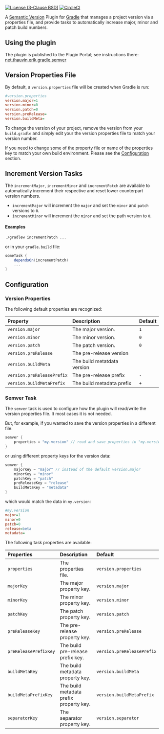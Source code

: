 [![License (3-Clause BSD)](https://img.shields.io/badge/license-BSD%203--Clause-blue.svg?style=flat-square)](http://opensource.org/licenses/BSD-3-Clause) [![CircleCI](https://circleci.com/gh/ethauvin/semver-gradle/tree/master.svg?style=shield)](https://circleci.com/gh/ethauvin/semver-gradle/tree/master)

A [Semantic Version](https://semver.org) Plugin for [Gradle](https://gradle.org) that manages a project version via a properties file, and provide tasks to automatically increase major, minor and patch build numbers.

## Using the plugin

The plugin is published to the Plugin Portal; see instructions there: [net.thauvin.erik.gradle.semver](https://plugins.gradle.org/plugin/net.thauvin.erik.gradle.semver)

## Version Properties File

By default, a `version.properties` file will be created when Gradle is run:

```ini
#version.properties
version.major=1
version.minor=0
version.patch=0
version.preRelease=
version.buildMeta=
```

To change the version of your project, remove the version from your `build.gradle` and simply edit your the version properties file to match your version number.

If you need to change some of the property file or name of the properties key to match your own build environment. Please see the [Configuration](#configuration) section.

## Increment Version Tasks

The `incrementMajor`, `incrementMinor` and `incrementPatch` are available to automatically increment their respective and reset lower counterpart version numbers.

- `incrementMajor` will increment the `major` and set the `minor` and `patch` versions to `0`.
- `incrementMinor` will increment the `minor` and set the path version to `0`.

#### Examples

```sh
./gradlew incrementPatch ...
```

or in your `gradle.build` file:

```gradle
someTask {
    dependsOn(incrementPatch)
    ...
}
```

## Configuration

### Version Properties

The following default properties are recognized:

Property                   | Description                 | Default
:--------------------------|:----------------------------|:---
`version.major`            | The major version.          | `1`
`version.minor`            | The minor version.          | `0`
`version.patch`            | The patch version.          | `0`
`version.preRelease`       | The pre-release version     |
`version.buildMeta `       | The build metatdata version |
`version.preReleasePrefix` | The pre-release prefix      | `-`
`version.buildMetaPrefix ` | The build metadata prefix   | `+`

### Semver Task

The `semver` task is used to configure how the plugin will read/write the version properties file. It most cases it is not needed.

But, for example, if you wanted to save the version properties in a different file:

```gradle
semver {
    properties = "my.version" // read and save properties in "my.version"
}
```

or using different property keys for the version data:

```gradle
semver {
    majorKey = "major" // instead of the default version.major
    minorKey = "minor"
    patchKey = "patch"
    preReleaseKey = "release"
    buildMetaKey = "metadata"
}
```
which would match the data in `my.version`:

```ini
#my.version
major=1
minor=0
patch=0
release=beta
metadata=
```

The following task properties are available:

Properties            | Description                             | Default
:---------------------|:----------------------------------------|:-------------------------
`properties`          | The properties file.                    | `version.properties`
`majorKey`            | The major property key.                 | `version.major`
`minorKey`            | The minor property key.                 | `version.minor`
`patchKey`            | The patch property key.                 | `version.patch`
`preReleaseKey`       | The pre-release property key.           | `version.preRelease`
`preReleasePrefixKey` | The build pre-release prefix key.       | `version.preReleasePrefix`
`buildMetaKey`        | The build metadata property key.        | `version.buildMeta`
`buildMetaPrefixKey`  | The build metadata prefix property key. | `version.buildMetaPrefix`
`separatorKey`        | The separator property key.             | `version.separator`